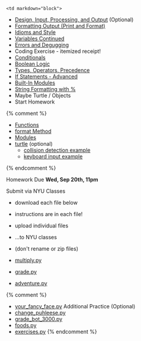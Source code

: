 	<td markdown="block">


* [Design, Input, Processing, and Output](slides/02/design-input-output.html) (Optional)
* [Formatting Output (Print and Format)](slides/02/formatting.html)
* [Idioms and Style](slides/02/idioms-style.html)
* [Variables Continued](slides/02/variables.html)
* [Errors and Degugging](slides/02/debugging.html)
* Coding Exercise - itemized receipt!
* [Conditionals](slides/02/review-conditionals.html)
* [Boolean Logic](slides/02/boolean-logic.html)
* [Types, Operators, Precedence](slides/02/types-operators-precedence.html)
* [If Statements - Advanced](slides/02/if-statements-advanced.html)
* [Built-In Modules](slides/02/modules.html)
* [String Formatting with %](slides/02/string-formatting.html)
* Maybe Turtle / Objects
* Start Homework

{% comment %}
* [Functions](slides/02/functions.html)
* [format Method](slides/02/format-method.html)
* [Modules](slides/02/modules.html)
* [turtle](slides/02/turtle.html) (optional)
    * [collision detection example](resources/code/intersects.py)
    * [keyboard input example](resources/code/keys.py)

{% endcomment %}
</td>
	<td markdown="block">

<a name="homework2" id="homework2"></a>

Homework Due __Wed, Sep 20th, 11pm__

Submit via NYU Classes

* download each file below
* instructions are in each file!
* upload individual files
* ...to NYU classes
* (don't rename or zip files)

* [multiply.py](assignments/hw02/multiply.py) 
* [grade.py](assignments/hw02/grade.py) 
* [adventure.py](assignments/hw02/adventure.py) 

{% comment %}
* [your_fancy_face.py](assignments/hw02/your_fancy_face.py) 
Additional Practice (Optional)
* [change_puhleese.py](assignments/hw02/change_puhleese.py) 
* [grade_bot_3000.py](assignments/hw01/grade_bot_3000.py)
* [foods.py](assignments/hw01/foods.py)
* [exercises.py](assignments/hw01/exercises.py)
{% endcomment %}

</td>
